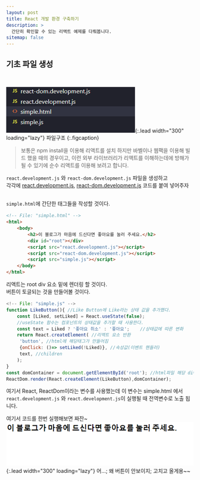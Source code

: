 ```yaml
---
layout: post
title: React 개발 환경 구축하기
description: >
  간단히 확인할 수 있는 리액트 예제를 다뤄봅니다.
sitemap: false
---
```

<style>
.p {
  font: italic serif;
  color: gray;
}
</style>


## 기초 파일 생성

<br>

![Full-width image](/assets/img/blog/file-tree.png){:.lead  width="300" loading="lazy"}
파일구조
{:.figcaption}
 >보통은 npm install을 이용해 리액트를 설치 하지만 바벨이나 웹팩을 이용해 빌드 했을 때의 경우이고, 이런 외부 라이브러리가 리액트를 이해하는데에 방해가 될 수 있기에 순수 리액트를 이용해 보려고 합니다.

 <code>react.development.js</code> 와 <code>react-dom.development.js</code> 파일을 생성하고<br> 각각에 <a href="https://unpkg.com/react@16/umd/react.development.js">react.development.js</a>,
 <a href="https://unpkg.com/react-dom@16/umd/react-dom.development.js">react-dom.development.js</a> 코드를 붙여 넣어주자

<h2 class="h3 hr-bottom"></h2>

<code>simple.html</code>에 간단한 태그들을 작성할 것이다.

~~~html
<!-- File: "simple.html" -->
<html>
    <body>
        <h2>이 블로그가 마음에 드신다면 좋아요를 눌러 주세요.</h2>
        <div id="root"></div>
        <script src="react.development.js"></script>
        <script src="react-dom.development.js"></script>
        <script src="simple.js"></script>
    </body>
</html>
~~~
리액트는 root div 요소 밑에 렌더링 할 것이다.<br>
버튼이 토글되는 것을 만들어볼 것이다.
~~~js
<!-- File: "simple.js" -->
function LikeButton(){ //Like Button에 Like라는 상태 값을 추가했다.
    const [Liked, setLiked] = React.useState(false); 
    //useState 함수는 컴포넌트의 상태값을 추가할 때 사용한다.
    const text = Liked ? '좋아요 취소' : '좋아요';    //상태값에 따른 변화
    return React.createElement( //리액트 요소 반환
     'button', //html에 해당태그가 만들어짐
     {onClick: ()=> setLiked(!Liked)}, //속성값(이벤트 핸들러)
     text, //children
    );
}
const domContainer = document.getElementById('root'); //html파일 해당 div안에 렌더링
ReactDom.render(React.createElement(LikeButton),domContainer);
~~~

여기서 React, ReactDom이라는 변수를 사용했는데 이 변수는 simple.html 에서 <code>react.development.js</code> 와 <code>react.development.js</code>이 실행될 때 전역변수로 노출 됩니다.<br>

여기서 코드를 한번 실행해보면 짜잔~
![Full-width image](/assets/img/blog/htmlView.png){:.lead  width="300" loading="lazy"}
어...; 왜 버튼이 안보이지;
고치고 올게용~~

